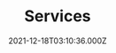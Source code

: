 ---
title: Services
date: 2021-12-18T03:10:36.000Z
draft: false
language: en
description: Services
Content:
  - Type: content
    Title: "Cloud infrastructure management and automation"
    Content: "At ejrav.xyz, we specialize in comprehensive cloud management, automation, and native application development. Our expertise spans across the entire spectrum of cloud services, allowing us to provide tailored solutions for businesses seeking efficient cloud operations."
    ContentBold: "Cloud management experts. Automation for efficient operations. Native application development excellence."
    Link: "/contact"
    LinkText: "Contact Us"
    Asset: "images/home/team_astronauts_05.png"
    AssetAlt: ejrav.xyz - services and products
    TextLeft: true
    IsDark: true
  - Type: content
    Title: "Cloud infrastructure security and policy assessment"
    Content: "Our vision is to empower businesses by harnessing the full potential of cloud technologies. We strive to be at the forefront of innovation, providing cutting-edge solutions that enable seamless scalability, enhanced security, and improved operational efficiency in the cloud environment."
    ContentBold: "Empowering businesses through cloud innovation."
    Link: "/contact"
    LinkText: "Contact Us"
    Asset: "images/home/team_astronauts_05.png"
    AssetAlt: ejrav.xyz - services and products
    TextLeft: false
    IsDark: false
  - Type: content
    Title: "Cloud-native application development"
    Content: "Our mission is to partner with businesses like yours, understanding your unique needs and challenges, and delivering tailored cloud solutions that drive growth and success. We aim to simplify the complexities of cloud infrastructure management, automation, security, and application development, allowing you to focus on your core business objectives."
    ContentBold: "Tailored cloud solutions for growth. Simplifying cloud complexities, driving success."
    Link: "/contact"
    LinkText: "Contact Us"
    Asset: "images/home/team_astronauts_05.png"
    AssetAlt: ejrav.xyz - services and products
    TextLeft: true
    IsDark: true
---